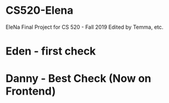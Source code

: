 # CS520-Elena
EleNa Final Project for CS 520 - Fall 2019
Edited by Temma, etc.


# Eden - first check
# Danny - Best Check (Now on Frontend)
